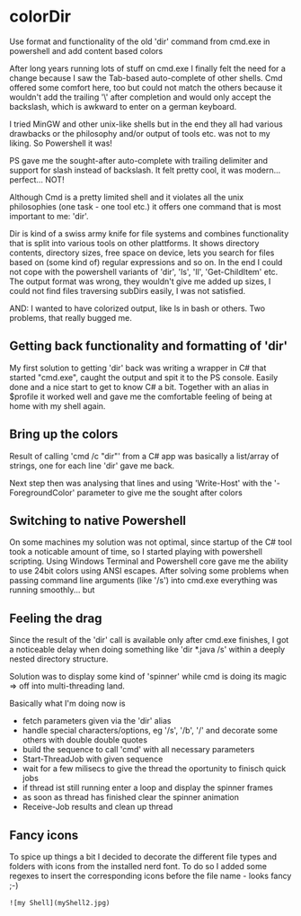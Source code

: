 # colorDir
Use format and functionality of the old 'dir' command from cmd.exe in powershell and add content based colors

After long years running lots of stuff on cmd.exe I finally felt the need for a change because I saw the Tab-based auto-complete of other shells. Cmd offered some comfort here, too but could not match the others because it wouldn't add the trailing '\\' after completion and would only accept the backslash, which is awkward to enter on a german keyboard.

I tried MinGW and other unix-like shells but in the end they all had various drawbacks or the philosophy and/or output of tools etc. was not to my liking. So Powershell it was!

PS gave me the sought-after auto-complete with trailing delimiter and support for slash instead of backslash. It felt pretty cool, it was modern... perfect... NOT!

Although Cmd is a pretty limited shell and it violates all the unix philosophies (one task - one tool etc.) it offers one command that is most important to me: 'dir'.

Dir is kind of a swiss army knife for file systems and combines functionality that is split into various tools on other plattforms. It shows directory contents, directory sizes, free space on device, lets you search for files based on (some kind of) regular expressions and so on. In the end I could not cope with the powershell variants of 'dir', 'ls', 'll', 'Get-ChildItem' etc. The output format was wrong, they wouldn't give me added up sizes, I could not find files traversing subDirs easily, I was not satisfied.

AND: I wanted to have colorized output, like ls in bash or others. Two problems, that really bugged me.

## Getting back functionality and formatting of 'dir'

My first solution to getting 'dir' back was writing a wrapper in C# that started "cmd.exe", caught the output and spit it to the PS console. Easily done and a nice start to get to know C# a bit. Together with an alias in $profile it worked well and gave me the comfortable feeling of being at home with my shell again.

## Bring up the colors

Result of calling 'cmd /c "dir"' from a C# app was basically a list/array of strings, one for each line 'dir' gave me back.

Next step then was analysing that lines and using 'Write-Host' with the '-ForegroundColor' parameter to give me the sought after colors

## Switching to native Powershell

On some machines my solution was not optimal, since startup of the C# tool took a noticable amount of time, so I started playing with powershell scripting. Using Windows Terminal and Powershell core gave me the ability to use 24bit colors using ANSI escapes. After solving some problems when passing command line arguments (like '/s') into cmd.exe everything was running smoothly... but

## Feeling the drag

Since the result of the 'dir' call is available only after cmd.exe finishes, I got a noticeable delay when doing something like 'dir *.java /s' within a deeply nested directory structure.

Solution was to display some kind of 'spinner' while cmd is doing its magic => off into multi-threading land.

Basically what I'm doing now is
- fetch parameters given via the 'dir' alias
- handle special characters/options, eg '/s', '/b', '/' and decorate some others with double double quotes
- build the sequence to call 'cmd' with all necessary parameters
- Start-ThreadJob with given sequence
- wait for a few milisecs to give the thread the oportunity to finisch quick jobs
- if thread ist still running enter a loop and display the spinner frames
- as soon as thread has finished clear the spinner animation
- Receive-Job results and clean up thread

## Fancy icons

To spice up things a bit I decided to decorate the different file types and folders with icons from the installed nerd font. To do so I added some regexes to insert the corresponding icons before the file name - looks fancy ;-)

	![my Shell](myShell2.jpg)
